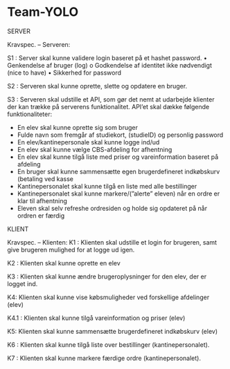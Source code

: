 # Team-YOLO

SERVER

Kravspec. – Serveren:

S1 : Server skal kunne validere login baseret på et hashet password.
•	Genkendelse af bruger (log)
o	Godkendelse af identitet ikke nødvendigt (nice to have)
•	Sikkerhed for password


S2 : Serveren skal kunne oprette, slette og opdatere en bruger. 


S3 : Serveren skal udstille et API, som gør det nemt at udarbejde klienter der kan trække på serverens funktionalitet. API’et skal dække følgende funktionaliteter:
- En elev skal kunne oprette sig som bruger 
- Fulde navn som fremgår af studiekort, (studieID) og personlig password
- En elev/kantinepersonale skal kunne logge ind/ud
- En elev skal kunne vælge CBS-afdeling for afhentning
- En elev skal kunne tilgå liste med priser og vareinformation baseret på afdeling
- En bruger skal kunne sammensætte egen brugerdefineret indkøbskurv (betaling ved kasse 
- Kantinepersonalet skal kunne tilgå en liste med alle bestillinger
- Kantinepersonalet skal kunne markere/(”alerte” eleven) når en ordre er klar til afhentning
- Eleven skal selv refreshe ordresiden og holde sig opdateret på når ordren er færdig

KLIENT

Kravspec. – Klienten:
K1 : Klienten skal udstille et login for brugeren, samt give brugeren mulighed for at logge ud igen. 

K2 : Klienten skal kunne oprette en elev

K3 : Klienten skal kunne ændre brugeroplysninger for den elev, der er logget ind.

K4: Klienten skal kunne vise købsmuligheder ved forskellige afdelinger (elev)

K4.1 : Klienten skal kunne tilgå vareinformation og priser (elev)

K5: Klienten skal kunne sammensætte brugerdefineret indkøbskurv (elev)

K6 : Klienten skal kunne tilgå liste over bestillinger (kantinepersonalet).

K7 : Klienten skal kunne markere færdige ordre (kantinepersonalet).




